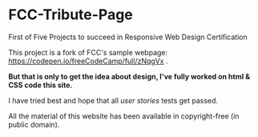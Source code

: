 # FCC-Tribute-Page

First of Five Projects to succeed in Responsive Web Design Certification

This project is a fork of FCC's sample webpage: https://codepen.io/freeCodeCamp/full/zNqgVx .

**But that is only to get the idea about design, I've fully worked on html & CSS code this site.** 

I have tried best and hope that all _user stories_ tests get passed.

All the material of this website has been available in copyright-free (in public domain).
